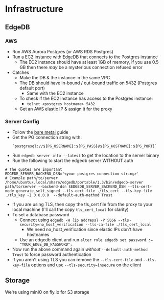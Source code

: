# Infrastructure

## EdgeDB

### AWS

- Run AWS Aurora Postgres (or AWS RDS Postgres)
- Run a EC2 instance with EdgeDB that connects to the Postgres instance
  - The EC2 instance should have at least 1GB of memory, if you use 0.5 GB then there _may_ be a mysterious connection refused error
- Catches
  - Make the DB & the instance in the same VPC
  - The DB should have in-bound / out-bound traffic on 5432 (Postgres default port)
    - Same with the EC2 instance
  - To check if the EC2 instance has access to the Postgres instance:
    - `telnet <postgres hostname> 5432`
  - Get an AWS elastic IP & assign it for the proxy

### Server Config

- Follow the [bare metal](https://www.edgedb.com/docs/guides/deployment/bare_metal) guide
- Get the PG connection string with:
  ```
  `postgresql://${PG_USERNAME}:${PG_PASS}@${PG_HOSTNAME}:${PG_PORT}`
  ```
- Run `edgedb server info --latest` to get the location to the server binary
- Run the following to start the edgedb server WITHOUT auth

```
# The quotes are important
EDGEDB_SERVER_BACKEND_DSN='<your postgres connection string>'
# Example path/to/server /home/ubuntu/.local/share/edgedb/portable/1.3/bin/edgedb-server
path/to/server --backend-dsn $EDGEDB_SERVER_BACKEND_DSN --tls-cert-mode generate_self_signed --tls-cert-file ./tls_cert --tls-key-file ./tls_key -I 0.0.0.0  --default-auth-method Trust
```

- If you are using TLS, then copy the tls_cert file from the proxy to your local machine (I'll call the copy `tls_cert_local` for clarity)
- To set a database password
  - Connect using `edgedb -H {ip address} -P 5656 --tls-security=no_host_verification --tls-ca-file ./tls_cert_local`
    - We need no_host_verification since elastic IPs don't have hostnames
  - Use an edgedb client and run `alter role edgedb set password := "YOUR_EDGE_DB_PASSWORD";`
- Now run the above command again _without_ `--default-auth-method Trust` to force password authentication
- If you aren't using TLS you can remove the `--tls-cert-file` and `--tls-key-file` options and use `--tls-security=insecure` on the client

## Storage

We're using minIO on fly.io for S3 storage

